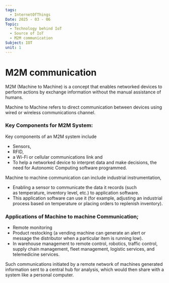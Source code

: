 ```yaml
---
tags:
  - InternetOfThings
Date: 2025 - 03 - 06
Topic:
  - Technology behind IoT
  - Source of IoT
  - M2M communication
Subject: IOT
unit: 1
---
```

# M2M communication
M2M (Machine to Machine) is a concept that enables networked devices to perform actions by exchange information without the manual assistance of humans.

Machine to Machine refers to direct communication between devices using wired or wireless communications channel.
### **Key Components for M2M System:**
Key components of an M2M system include
- Sensors,
- RFID,
- a Wi-Fi or cellular communications link and
- To help a networked device to interpret data and make decisions, the need for Autonomic Computing software programmed.

Machine to machine communication can include industrial instrumentation,
- Enabling a sensor to communicate the data it records (such as temperature, inventory level, etc.) to application software.
- This application software can use it (for example, adjusting an industrial process based on temperature or placing orders to replenish inventory).

### Applications of Machine to machine Communication;
- Remote monitoring
- Product restocking (a vending machine can generate an alert or message the distributor when a particular item is running low).
- In warehouse management to remote control, robotics, traffic control, supply chain management, fleet management, logistic services, and telemedicine services.

Such communications initiated by a remote network of machines generated information sent to a central hub for analysis, which would then share with a system like a personal computer.